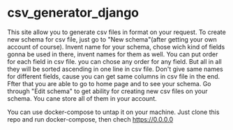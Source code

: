 # csv_generator_django


This site allow you to generate csv files in format on your request. To create new schema for csv file, just go to "New schema"(after getting your own account of course). Invent name for your schema, chose wich kind of fields gonna be used in there, invent names for them as well. You can put order for each field in csv file. you can chose any order for any field. But all in all they will be sorted ascending in one line in csv file. Don't give same names for different fields, cause you can get same columns in csv file in the end.
Ffter that you are able to go to home page and to see your schema. Go through "Edit schema" to get ability for creating new csv files on your schema. You cane store all of them in your account.

You can use docker-compose to untap it on your machine. Just clone this repo and run docker-compose, then chech https://0.0.0.0
